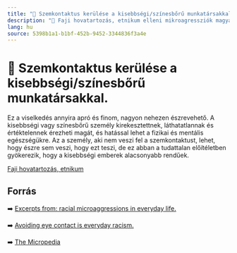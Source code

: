 ```yaml
---
title: "🚫 Szemkontaktus kerülése a kisebbségi/színesbőrű munkatársakkal."
description: "🚫 Faji hovatartozás, etnikum elleni mikroagressziók magyarázata, háttere, javaslatok."
lang: hu
source: 5398b1a1-b1bf-452b-9452-3344836f3a4e
---
```


<div class="wiki-content agression-title">

# 🚫 Szemkontaktus kerülése a kisebbségi/színesbőrű munkatársakkal.

Ez a viselkedés annyira apró és finom, nagyon nehezen észrevehető. A kisebbségi vagy színesbőrű személy kirekesztettnek, láthatatlannak és értéktelennek érezheti magát, és hatással lehet a fizikai és mentális egészségükre. Az a személy, aki nem veszi fel a szemkontaktust, lehet, hogy észre sem veszi, hogy ezt teszi, de ez abban a tudattalan előítéletben gyökerezik, hogy a kisebbségi emberek alacsonyabb rendűek.


<div class="categories">

[Faji hovatartozás, etnikum](/#/entry?id=faji-hovatartozas-etnikum)

</div>

## Forrás

➡️ [Excerpts from: racial microaggressions in everyday life.](http://auburn.edu/equitytaskforce/pdf/Racial_MicroaggressionsshortVersion.pdf)


➡️ [Avoiding eye contact is everyday racism.](https://www.bbc.com/news/uk-england-oxfordshire-39692673)

➡️ [The Micropedia](https://www.themicropedia.org/)


</div>